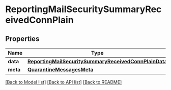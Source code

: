 # ReportingMailSecuritySummaryReceivedConnPlain

## Properties
Name | Type | Description | Notes
------------ | ------------- | ------------- | -------------
**data** | [**ReportingMailSecuritySummaryReceivedConnPlainData**](ReportingMailSecuritySummaryReceivedConnPlainData.md) |  | [optional] 
**meta** | [**QuarantineMessagesMeta**](QuarantineMessagesMeta.md) |  | [optional] 

[[Back to Model list]](../README.md#documentation-for-models) [[Back to API list]](../README.md#documentation-for-api-endpoints) [[Back to README]](../README.md)

